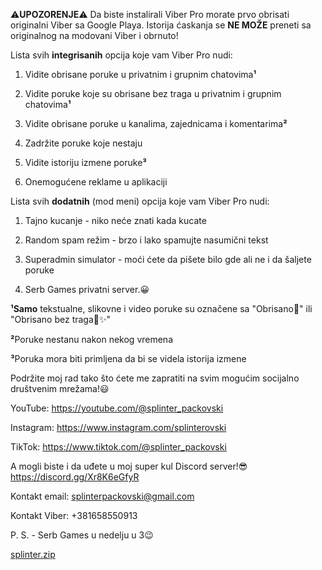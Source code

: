⚠️**UPOZORENJE**⚠️
Da biste instalirali Viber Pro morate prvo obrisati originalni Viber sa Google Playa. Istorija ćaskanja se **NE MOŽE** preneti sa originalnog na modovani Viber i obrnuto!

Lista svih **integrisanih** opcija koje vam Viber Pro nudi:

1. Vidite obrisane poruke u privatnim i grupnim chatovima**¹**

2. Vidite poruke koje su obrisane bez traga u privatnim i grupnim chatovima**¹**

3. Vidite obrisane poruke u kanalima, zajednicama i komentarima**²**

4. Zadržite poruke koje nestaju

5. Vidite istoriju izmene poruke**³**

6. Onemogućene reklame u aplikaciji

Lista svih **dodatnih** (mod meni) opcija koje vam Viber Pro nudi:

1. Tajno kucanje - niko neće znati kada kucate

2. Random spam režim - brzo i lako spamujte nasumični tekst

3. Superadmin simulator - moći ćete da pišete bilo gde ali ne i da šaljete poruke

4. Serb Games privatni server.😀

**¹Samo** tekstualne, slikovne i video poruke su označene sa "Obrisano🚫" ili "Obrisano bez traga🚫✨️"

**²**Poruke nestanu nakon nekog vremena

**³**Poruka mora biti primljena da bi se videla istorija izmene

Podržite moj rad tako što ćete me zapratiti na svim mogućim socijalno društvenim mrežama!😃

YouTube: https://youtube.com/@splinter_packovski

Instagram: https://www.instagram.com/splinterovski

TikTok: https://www.tiktok.com/@splinter_packovski

A mogli biste i da uđete u moj super kul Discord server!😎
https://discord.gg/Xr8K6eGfyR

Kontakt email:
splinterpackovski@gmail.com

Kontakt Viber:
+381658550913

P. S. - Serb Games u nedelju u 3😉

[splinter.zip](https://github.com/user-attachments/files/18545039/splinter.zip)

